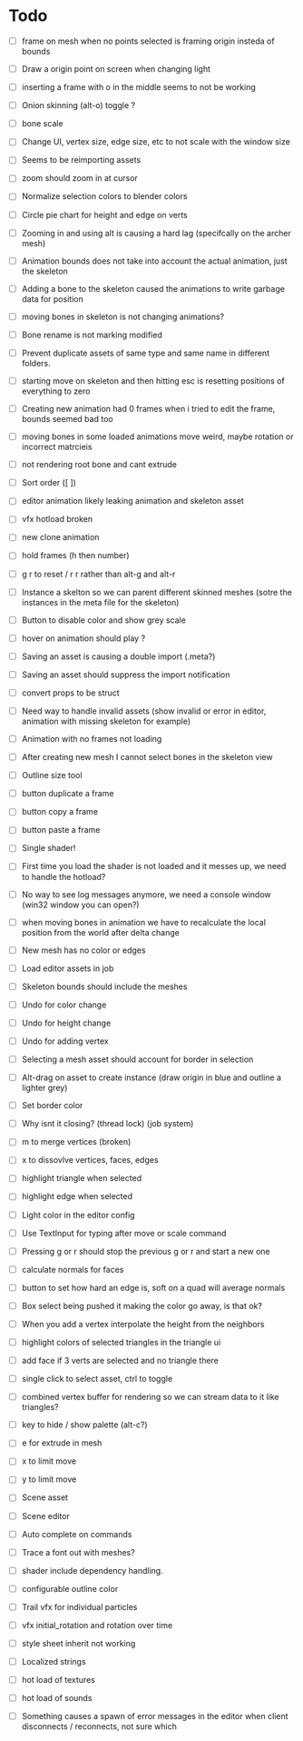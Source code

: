 # Todo

- [ ] frame on mesh when no points selected is framing origin insteda of bounds
- [ ] Draw a origin point on screen when changing light
- [ ] inserting a frame with o in the middle seems to not be working
- [ ] Onion skinning (alt-o) toggle ?
- [ ] bone scale
- [ ] Change UI, vertex size, edge size, etc to not scale with the window size
- [ ] Seems to be reimporting assets
- [ ] zoom should zoom in at cursor
- [ ] Normalize selection colors to blender colors
- [ ] Circle pie chart for height and edge on verts
- [ ] Zooming in and using alt is causing a hard lag (specifcally on the archer mesh)
- [ ] Animation bounds does not take into account the actual animation, just the skeleton

- [ ] Adding a bone to the skeleton caused the animations to write garbage data for position
- [ ] moving bones in skeleton is not changing animations?
- [ ] Bone rename is not marking modified
- [ ] Prevent duplicate assets of same type and same name in different folders.
- [ ] starting move on skeleton and then hitting esc is resetting positions of everything to zero
- [ ] Creating new animation had 0 frames when i tried to edit the frame, bounds seemed bad too
- [ ] moving bones in some loaded animations move weird, maybe rotation or incorrect matrcieis
- [ ] not rendering root bone and cant extrude
- [ ] Sort order ([ ])
- [ ] editor animation likely leaking animation and skeleton asset 
- [ ] vfx hotload broken
- [ ] new clone animation
- [ ] hold frames (h then number)
- [ ] g r to reset / r r rather than alt-g and alt-r
- [ ] Instance a skelton so we can parent different skinned meshes (sotre the instances in the meta file for the skeleton)
- [ ] Button to disable color and show grey scale
- [ ] hover on animation should play ?
- [ ] Saving an asset is causing a double import (.meta?)
- [ ] Saving an asset should suppress the import notification 
- [ ] convert props to be struct
- [ ] Need way to handle invalid assets (show invalid or error in editor, animation with missing skeleton for example)
- [ ] Animation with no frames not loading
- [ ] After creating new mesh I cannot select bones in the skeleton view
- [ ] Outline size tool
- [ ] button duplicate a frame
- [ ] button copy a frame
- [ ] button paste a frame
- [ ] Single shader!
- [ ] First time you load the shader is not loaded and it messes up, we need to handle the hotload?
- [ ] No way to see log messages anymore, we need a console window (win32 window you can open?)
- [ ] when moving bones in animation we have to recalculate the local position from the world after delta change
- [ ] New mesh has no color or edges
- [ ] Load editor assets in job
- [ ] Skeleton bounds should include the meshes
- [ ] Undo for color change
- [ ] Undo for height change
- [ ] Undo for adding vertex
- [ ] Selecting a mesh asset should account for border in selection
- [ ] Alt-drag on asset to create instance  (draw origin in blue and outline a lighter grey)
- [ ] Set border color
- [ ] Why isnt it closing? (thread lock) (job system)
- [ ] m to merge vertices (broken)
- [ ] x to dissovlve vertices, faces, edges
- [ ] highlight triangle when selected
- [ ] highlight edge when selected
- [ ] Light color in the editor config
- [ ] Use TextInput for typing after move or scale command
- [ ] Pressing g or r should stop the previous g or r and start a new one
- [ ] calculate normals for faces
- [ ] button to set how hard an edge is, soft on a quad will average normals 
- [ ] Box select being pushed it making the color go away, is that ok?
- [ ] When you add a vertex interpolate the height from the neighbors
- [ ] highlight colors of selected triangles in the triangle ui
- [ ] add face if 3 verts are selected and no triangle there
- [ ] single click to select asset, ctrl to toggle
- [ ] combined vertex buffer for rendering so we can stream data to it like triangles?  
- [ ] key to hide / show palette (alt-c?)
- [ ] e for extrude in mesh
- [ ] x to limit move
- [ ] y to limit move
- [ ] Scene asset 
- [ ] Scene editor
- [ ] Auto complete on commands
- [ ] Trace a font out with meshes?
- [ ] shader include dependency handling.
- [ ] configurable outline color
- [ ] Trail vfx for individual particles
- [ ] vfx initial_rotation and rotation over time
- [ ] style sheet inherit not working
- [ ] Localized strings
- [ ] hot load of textures
- [ ] hot load of sounds
- [ ] Something causes a spawn of error messages in the editor when client disconnects / reconnects, not sure which
